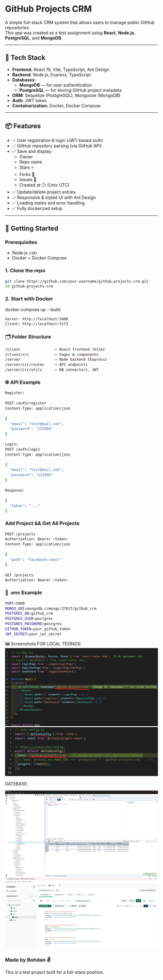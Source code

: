 # GitHub Projects CRM

A simple full-stack CRM system that allows users to manage public GitHub repositories.  
This app was created as a test assignment using **React**, **Node.js**, **PostgreSQL**, and **MongoDB**.

---

## 🔧 Tech Stack

- **Frontend:** React 19, Vite, TypeScript, Ant Design
- **Backend:** Node.js, Express, TypeScript
- **Databases:** 
  - **MongoDB** — for user authentication
  - **PostgreSQL** — for storing GitHub project metadata
- **ORM:** Sequelize (PostgreSQL), Mongoose (MongoDB)
- **Auth:** JWT token
- **Containerization:** Docker, Docker Compose

---

## 📦 Features

- ✅ User registration & login (JWT-based auth)
- ✅ GitHub repository parsing (via GitHub API)
- ✅ Save and display:
  - Owner
  - Repo name
  - Stars ⭐
  - Forks 🍴
  - Issues 🐞
  - Created at 🕒 (Unix UTC)
- ✅ Update/delete project entries
- ✅ Responsive & styled UI with Ant Design
- ✅ Loading states and error handling
- ✅ Fully dockerized setup

---

## 🚀 Getting Started

### Prerequisites

- Node.js `v18+`
- Docker + Docker Compose

### 1. Clone the repo

```bash
git clone https://github.com/your-username/github-projects-crm.git
cd github-projects-crm
```

### 2. Start with Docker
docker-compose up --build

```bash
Server: http://localhost:5000
Client: http://localhost:5173
```

### 🗂️ Folder Structure
```bash
/client               -> React frontend (Vite)
/client/src           -> Pages & components
/server               -> Node backend (Express)
/server/src/routes    -> API endpoints
/server/src/utils     -> DB connectors, JWT
```

### 🌐 API Example
```bash
Register:

POST /auth/register
Content-Type: application/json

{
  "email": "test@mail.com",
  "password": "123456"
}

Login:
POST /auth/login
Content-Type: application/json

{
  "email": "test@mail.com",
  "password": "123456"
}

Response:

{
  "token": "..."
}
```

### Add Project && Get All Projects

```bash
POST /projects
Authorization: Bearer <token>
Content-Type: application/json

{
  "path": "facebook/react"
}

GET /projects
Authorization: Bearer <token>
```

### 🧪 .env Example

```bash
PORT=5000
MONGO_URI=mongodb://mongo:27017/github_crm
POSTGRES_DB=github_crm
POSTGRES_USER=postgres
POSTGRES_PASSWORD=postgres
GITHUB_TOKEN=your_github_token
JWT_SECRET=your_jwt_secret
```

🖼️ Screenshots
FOR LOCAL TESINGS:
![alt text](image-2.png)
![alt text](image-3.png)


DATEBASE:

![alt text](image.png)
![alt text](image-1.png)

### Made by Bohdan ✌️
This is a test project built for a full-stack position.